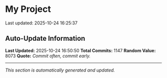 # My Project


Last updated: 2025-10-24 16:25:37


































































































































































































































































































































































































































































































































































































































































































































































































































































































































































































































































































































































































































































































































































































































































































































































































## Auto-Update Information

**Last Updated:** 2025-10-24 16:50:50
**Total Commits:** 1147
**Random Value:** 8073
**Quote:** _Commit often, commit early._

---
_This section is automatically generated and updated._